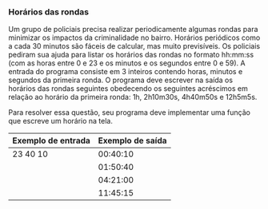 ### Horários das rondas
Um grupo de policiais precisa realizar periodicamente algumas rondas para minimizar os impactos da criminalidade no bairro. Horários periódicos como a cada 30 minutos são fáceis de calcular, mas muito previsíveis. Os policiais pediram sua ajuda para listar os horários das rondas no formato hh:mm:ss (com as horas entre 0 e 23 e os minutos e os segundos entre 0 e 59). A entrada do programa consiste em 3 inteiros contendo horas, minutos e segundos da primeira ronda. O programa deve escrever na saída os horários das rondas seguintes obedecendo os seguintes acréscimos em relação ao horário da primeira ronda: 1h, 2h10m30s, 4h40m50s e 12h5m5s.

Para resolver essa questão, seu programa deve implementar uma função que escreve um horário na tela.

| Exemplo de entrada	| Exemplo de saída |
| --- | --- |
|23 40 10|	00:40:10|
| | 01:50:40|
| |04:21:00|
| | 11:45:15|
